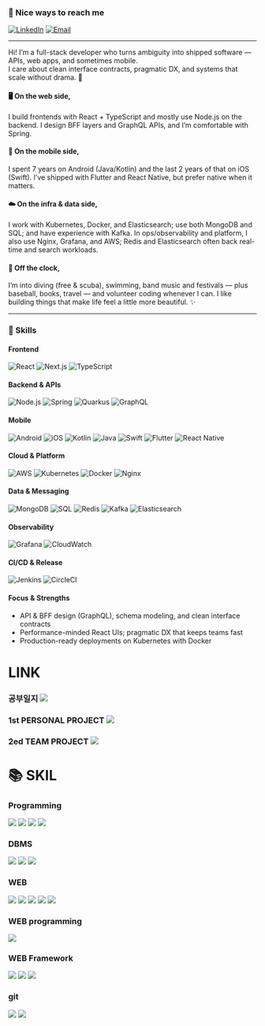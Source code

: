 ### 👋 Nice ways to reach me
[![LinkedIn](https://img.shields.io/badge/LinkedIn-0A66C2?style=flat-square&logo=Linkedin&logoColor=white)](https://www.linkedin.com/in/cowkite/)
[![Email](https://img.shields.io/badge/youngsshin0917@gmail.com-EA4335?style=flat-square&logo=Gmail&logoColor=white)](mailto:youngsshin0917@gmail.com)

----
Hi! I’m a full-stack developer who turns ambiguity into shipped software — APIs, web apps, and sometimes mobile.  
I care about clean interface contracts, pragmatic DX, and systems that scale without drama. 🚀

#### 🖥️ On the web side,
I build frontends with React + TypeScript and mostly use Node.js on the backend. I design BFF layers and GraphQL APIs, and I’m comfortable with Spring.

#### 📱 On the mobile side,
I spent 7 years on Android (Java/Kotlin) and the last 2 years of that on iOS (Swift). I’ve shipped with Flutter and React Native, but prefer native when it matters.

#### ☁️ On the infra & data side, 
I work with Kubernetes, Docker, and Elasticsearch; use both MongoDB and SQL; and have experience with Kafka. In ops/observability and platform, I also use Nginx, Grafana, and AWS; Redis and Elasticsearch often back real-time and search workloads.

#### 💚 Off the clock,
I’m into diving (free & scuba), swimming, band music and festivals — plus baseball, books, travel — and volunteer coding whenever I can. I like building things that make life feel a little more beautiful. ✨

----

### 💪 Skills

#### Frontend
![React](https://img.shields.io/badge/React-61DAFB?style=flat-square&logo=react&logoColor=black)
![Next.js](https://img.shields.io/badge/Next.js-000000?style=flat-square&logo=next.js&logoColor=white)
![TypeScript](https://img.shields.io/badge/TypeScript-3178C6?style=flat-square&logo=typescript&logoColor=white)

#### Backend & APIs
![Node.js](https://img.shields.io/badge/Node.js-339933?style=flat-square&logo=node.js&logoColor=white)
![Spring](https://img.shields.io/badge/Spring-6DB33F?style=flat-square&logo=spring&logoColor=white)
![Quarkus](https://img.shields.io/badge/Quarkus-4695EB?style=flat-square&logo=quarkus&logoColor=white)
![GraphQL](https://img.shields.io/badge/GraphQL-E10098?style=flat-square&logo=graphql&logoColor=white)

#### Mobile
![Android](https://img.shields.io/badge/Android-3DDC84?style=flat-square&logo=android&logoColor=white)
![iOS](https://img.shields.io/badge/iOS-000000?style=flat-square&logo=apple&logoColor=white)
![Kotlin](https://img.shields.io/badge/Kotlin-0095D5?style=flat-square&logo=kotlin&logoColor=white)
![Java](https://img.shields.io/badge/Java-007396?style=flat-square&logo=java&logoColor=white)
![Swift](https://img.shields.io/badge/Swift-FA7343?style=flat-square&logo=swift&logoColor=white)
![Flutter](https://img.shields.io/badge/Flutter-02569B?style=flat-square&logo=flutter&logoColor=white)
![React Native](https://img.shields.io/badge/React%20Native-61DAFB?style=flat-square&logo=react&logoColor=black)

#### Cloud & Platform
![AWS](https://img.shields.io/badge/AWS-FF9900?style=flat-square&logo=amazonwebservices&logoColor=white)
![Kubernetes](https://img.shields.io/badge/Kubernetes-326CE5?style=flat-square&logo=kubernetes&logoColor=white)
![Docker](https://img.shields.io/badge/Docker-2496ED?style=flat-square&logo=docker&logoColor=white)
![Nginx](https://img.shields.io/badge/Nginx-009639?style=flat-square&logo=nginx&logoColor=white)

#### Data & Messaging
![MongoDB](https://img.shields.io/badge/MongoDB-47A248?style=flat-square&logo=mongodb&logoColor=white)
![SQL](https://img.shields.io/badge/SQL-025E8C?style=flat-square&logo=sqlite&logoColor=white)
![Redis](https://img.shields.io/badge/Redis-DC382D?style=flat-square&logo=redis&logoColor=white)
![Kafka](https://img.shields.io/badge/Kafka-231F20?style=flat-square&logo=apachekafka&logoColor=white)
![Elasticsearch](https://img.shields.io/badge/Elasticsearch-005571?style=flat-square&logo=elasticsearch&logoColor=white)

#### Observability
![Grafana](https://img.shields.io/badge/Grafana-F46800?style=flat-square&logo=grafana&logoColor=white)
![CloudWatch](https://img.shields.io/badge/AWS-CloudWatch-FF9900?style=flat-square&logo=amazonwebservices&logoColor=white&labelColor=232F3E)

#### CI/CD & Release
![Jenkins](https://img.shields.io/badge/Jenkins-D24939?style=flat-square&logo=jenkins&logoColor=white)
![CircleCI](https://img.shields.io/badge/CircleCI-343434?style=flat-square&logo=circleci&logoColor=white)

#### Focus & Strengths
- API & BFF design (GraphQL), schema modeling, and clean interface contracts  
- Performance-minded React UIs; pragmatic DX that keeps teams fast  
- Production-ready deployments on Kubernetes with Docker

# LINK
### 공부일지 <a href="https://github.com/Youngsshin/ai_x"><img src="https://img.shields.io/badge/공부일지-0000FF?style=for-the-badge&logo=github&logoColor=white"/></a>
### 1st PERSONAL PROJECT <a href="https://github.com/SeohuiJeong0420/crew_soom"><img src="https://img.shields.io/badge/PROJ[SOOM]-FF0000?style=for-the-badge&logo=github&logoColor=white"/></a>
### 2ed TEAM PROJECT <a href="https://github.com/comlec/2ndProject"><img src="https://img.shields.io/badge/TEAMPRO[미정]-33FF33?style=for-the-badge&logo=github&logoColor=black"/></a>


 # 📚 SKIL
 ### Programming
<div>
  <img src="https://img.shields.io/badge/java-007396?style=for-the-badge&logo=eclipse&logoColor=white">
  <img src="https://img.shields.io/badge/python-3776AB?style=for-the-badge&logo=python&logoColor=white"> 
  <img src="https://img.shields.io/badge/tensorflow-55ff55?style=for-the-badge&logo=fastapi&logoColor=white">
  <img src="https://img.shields.io/badge/sklearn-55ff55?style=for-the-badge&logo=fastapi&logoColor=white">
</div>

 ### DBMS 
<div>
  <img src="https://img.shields.io/badge/oracle-F80000?style=for-the-badge&logo=oracle&logoColor=white">
  <img src="https://img.shields.io/badge/mysql-4479A1?style=for-the-badge&logo=mysql&logoColor=white">
  <img src="https://img.shields.io/badge/sqlite-447900?style=for-the-badge&logo=sqlite&logoColor=white">
</div>

 ### WEB
 <div>
  <img src="https://img.shields.io/badge/html-E34F26?style=for-the-badge&logo=html5&logoColor=white">
  <img src="https://img.shields.io/badge/css-1572B6?style=for-the-badge&logo=css3&logoColor=white">
  <img src="https://img.shields.io/badge/bootstrap-7952B3?style=for-the-badge&logo=bootstrap&logoColor=white">
  <img src="https://img.shields.io/badge/javascript-F7DF1E?style=for-the-badge&logo=javascript&logoColor=black">
  <img src="https://img.shields.io/badge/jquery-0769AD?style=for-the-badge&logo=jquery&logoColor=white">
</div>

 ### WEB programming
<div> 
  <img src="https://img.shields.io/badge/JSP-db46ca?style=for-the-badge&logo=eclipse&logoColor=white">
</div>

 ### WEB Framework
<div>
  <img src="https://img.shields.io/badge/fastapi-FF0000?style=for-the-badge&logo=fastapi&logoColor=white">
  <img src="https://img.shields.io/badge/flask-000000?style=for-the-badge&logo=flask&logoColor=white">
  <img src="https://img.shields.io/badge/django-FCC624?style=for-the-badge&logo=django&logoColor=black"> 
</div>

 ### git
 <div>
  <img src="https://img.shields.io/badge/github-181717?style=for-the-badge&logo=github&logoColor=white">
  <img src="https://img.shields.io/badge/git-F05032?style=for-the-badge&logo=git&logoColor=white">
 </div>


